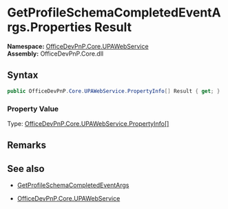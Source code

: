 # GetProfileSchemaCompletedEventArgs.Properties Result
  

**Namespace:** [OfficeDevPnP.Core.UPAWebService](OfficeDevPnP.Core.UPAWebService.md)  
**Assembly:** OfficeDevPnP.Core.dll  
## Syntax
```C#
public OfficeDevPnP.Core.UPAWebService.PropertyInfo[] Result { get; }
```

### Property Value
Type: [OfficeDevPnP.Core.UPAWebService.PropertyInfo[]](OfficeDevPnP.Core.UPAWebService.PropertyInfo[].md) 

## Remarks 

## See also
- [GetProfileSchemaCompletedEventArgs](GetProfileSchemaCompletedEventArgs.md) 

- [OfficeDevPnP.Core.UPAWebService](OfficeDevPnP.Core.UPAWebService.md)
